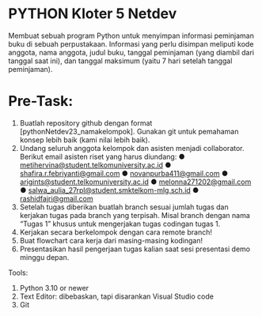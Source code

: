 # PYTHON Kloter 5 Netdev
Membuat sebuah program Python untuk menyimpan informasi peminjaman buku di sebuah perpustakaan. Informasi yang perlu disimpan meliputi kode anggota, nama anggota, judul buku, tanggal peminjaman (yang diambil dari tanggal saat ini), dan tanggal maksimum (yaitu 7 hari setelah tanggal peminjaman).


# Pre-Task:
  1. Buatlah repository github dengan format [pythonNetdev23_namakelompok]. Gunakan git untuk pemahaman konsep lebih baik (kami nilai lebih baik).
  2. Undang seluruh anggota kelompok dan asisten menjadi collaborator. Berikut email asisten riset yang harus diundang:
       ● metihervina@student.telkomuniversity.ac.id
       ● shafira.r.febriyanti@gmail.com
       ● novanpurba411@gmail.com
       ● arigints@student.telkomuniversity.ac.id
       ● melonna271202@gmail.com
       ● salwa_aulia_27rpl@student.smktelkom-mlg.sch.id
       ● rashidfajri@gmail.com
  3. Setelah tugas diberikan buatlah branch sesuai jumlah tugas dan kerjakan tugas pada branch yang terpisah. Misal branch dengan nama “Tugas 1” khusus untuk mengerjakan tugas codingan tugas 1.
  4. Kerjakan secara berkelompok dengan cara remote branch!
  5. Buat flowchart cara kerja dari masing-masing kodingan!
  6. Presentasikan hasil pengerjaan tugas kalian saat sesi presentasi demo minggu depan.

Tools:
  1. Python 3.10 or newer
  2. Text Editor: dibebaskan, tapi disarankan Visual Studio code
  3. Git
